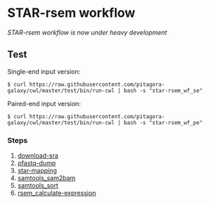 # STAR-rsem workflow

*STAR-rsem workflow is now under heavy development*

## Test

Single-end input version:

```
$ curl https://raw.githubusercontent.com/pitagora-galaxy/cwl/master/test/bin/run-cwl | bash -s "star-rsem_wf_se"
```

Paired-end input version:

```
$ curl https://raw.githubusercontent.com/pitagora-galaxy/cwl/master/test/bin/run-cwl | bash -s "star-rsem_wf_pe"
```

### Steps

1. [download-sra](/tools/download-sra)
2. [pfastq-dump](/tools/pfastq-dump)
3. [star-mapping](/tools/star/mapping)
4. [samtools_sam2bam](/tools/samtools/sam2bam)
5. [samtools_sort](/tools/samtools/sort)
6. [rsem_calculate-expression](/tools/rsem/calculate-expression)
